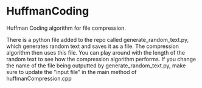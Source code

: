 # HuffmanCoding
 Huffman Coding algorithm for file compression.

 There is a python file added to the repo called generate_random_text.py, which generates random text and saves it as a file. The compression algorithm then uses this file. You can play around with the length of the random text to see how the compression algorithm performs. 
If you change the name of the file being outputted by generate_random_text.py, make sure to update the "input file" in the main method of huffmanCompression.cpp
